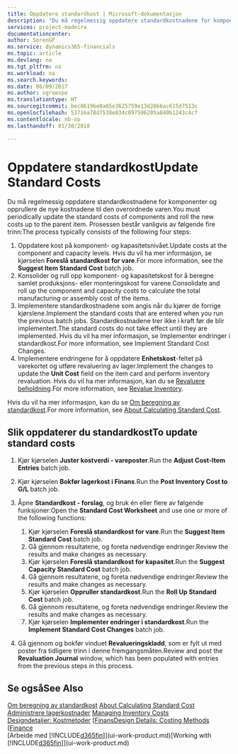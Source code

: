 ```yaml
---
title: Oppdatere standardkost | Microsoft-dokumentasjon
description: "Du må regelmessig oppdatere standardkostnadene for komponenter og opprullere de nye kostnadene til den overordnede varen."
services: project-madeira
documentationcenter: 
author: SorenGP
ms.service: dynamics365-financials
ms.topic: article
ms.devlang: na
ms.tgt_pltfrm: na
ms.workload: na
ms.search.keywords: 
ms.date: 08/09/2017
ms.author: sgroespe
ms.translationtype: HT
ms.sourcegitcommit: bec0619be0a65e3625759e13d2866ac615d7513c
ms.openlocfilehash: 53716a78d7538e034c097506205a840b1243c4cf
ms.contentlocale: nb-no
ms.lasthandoff: 01/30/2018

---
```

# <a name="update-standard-costs"></a><span data-ttu-id="40a16-103">Oppdatere standardkost</span><span class="sxs-lookup"><span data-stu-id="40a16-103">Update Standard Costs</span></span>
<span data-ttu-id="40a16-104">Du må regelmessig oppdatere standardkostnadene for komponenter og opprullere de nye kostnadene til den overordnede varen.</span><span class="sxs-lookup"><span data-stu-id="40a16-104">You must periodically update the standard costs of components and roll the new costs up to the parent item.</span></span> <span data-ttu-id="40a16-105">Prosessen består vanligvis av følgende fire trinn:</span><span class="sxs-lookup"><span data-stu-id="40a16-105">The process typically consists of the following four steps:</span></span>  

1.  <span data-ttu-id="40a16-106">Oppdatere kost på komponent- og kapasitetsnivået.</span><span class="sxs-lookup"><span data-stu-id="40a16-106">Update costs at the component and capacity levels.</span></span> <span data-ttu-id="40a16-107">Hvis du vil ha mer informasjon, se kjørselen **Foreslå standardkost for vare**.</span><span class="sxs-lookup"><span data-stu-id="40a16-107">For more information, see the **Suggest Item Standard Cost** batch job.</span></span>  
2.  <span data-ttu-id="40a16-108">Konsolider og rull opp komponent- og kapasitetskost for å beregne samlet produksjons- eller monteringskost for varene.</span><span class="sxs-lookup"><span data-stu-id="40a16-108">Consolidate and roll up the component and capacity costs to calculate the total manufacturing or assembly cost of the items.</span></span>  
3.  <span data-ttu-id="40a16-109">Implementere standardkostnadene som angis når du kjører de forrige kjørslene.</span><span class="sxs-lookup"><span data-stu-id="40a16-109">Implement the standard costs that are entered when you run the previous batch jobs.</span></span> <span data-ttu-id="40a16-110">Standardkostnadene trer ikke i kraft før de blir implementert.</span><span class="sxs-lookup"><span data-stu-id="40a16-110">The standard costs do not take effect until they are implemented.</span></span> <span data-ttu-id="40a16-111">Hvis du vil ha mer informasjon, se Implementer endringer i standardkost.</span><span class="sxs-lookup"><span data-stu-id="40a16-111">For more information, see Implement Standard Cost Changes.</span></span>  
4.  <span data-ttu-id="40a16-112">Implementere endringene for å oppdatere **Enhetskost**-feltet på varekortet og utføre revaluering av lager.</span><span class="sxs-lookup"><span data-stu-id="40a16-112">Implement the changes to update the **Unit Cost** field on the item card and perform inventory revaluation.</span></span> <span data-ttu-id="40a16-113">Hvis du vil ha mer informasjon, kan du se [Revaluere beholdning](inventory-how-revalue-inventory.md).</span><span class="sxs-lookup"><span data-stu-id="40a16-113">For more information, see [Revalue Inventory](inventory-how-revalue-inventory.md).</span></span>  

<span data-ttu-id="40a16-114">Hvis du vil ha mer informasjon, kan du se [Om beregning av standardkost](finance-about-calculating-standard-cost.md).</span><span class="sxs-lookup"><span data-stu-id="40a16-114">For more information, see [About Calculating Standard Cost](finance-about-calculating-standard-cost.md).</span></span>  
## <a name="to-update-standard-costs"></a><span data-ttu-id="40a16-115">Slik oppdaterer du standardkost</span><span class="sxs-lookup"><span data-stu-id="40a16-115">To update standard costs</span></span>  
1.  <span data-ttu-id="40a16-116">Kjør kjørselen **Juster kostverdi - vareposter**.</span><span class="sxs-lookup"><span data-stu-id="40a16-116">Run the **Adjust Cost-Item Entries** batch job.</span></span>  
2.  <span data-ttu-id="40a16-117">Kjør kjørselen **Bokfør lagerkost i Finans**.</span><span class="sxs-lookup"><span data-stu-id="40a16-117">Run the **Post Inventory Cost to G/L** batch job.</span></span>  
3.  <span data-ttu-id="40a16-118">Åpne **Standardkost - forslag**, og bruk én eller flere av følgende funksjoner:</span><span class="sxs-lookup"><span data-stu-id="40a16-118">Open the **Standard Cost Worksheet** and use one or more of the following functions:</span></span>  

    1.  <span data-ttu-id="40a16-119">Kjør kjørselen **Foreslå standardkost for vare**.</span><span class="sxs-lookup"><span data-stu-id="40a16-119">Run the **Suggest Item Standard Cost** batch job.</span></span>  
    2.  <span data-ttu-id="40a16-120">Gå gjennom resultatene, og foreta nødvendige endringer.</span><span class="sxs-lookup"><span data-stu-id="40a16-120">Review the results and make changes as necessary.</span></span>  
    3.  <span data-ttu-id="40a16-121">Kjør kjørselen **Foreslå standardkost for kapasitet**.</span><span class="sxs-lookup"><span data-stu-id="40a16-121">Run the **Suggest Capacity Standard Cost** batch job.</span></span>  
    4.  <span data-ttu-id="40a16-122">Gå gjennom resultatene, og foreta nødvendige endringer.</span><span class="sxs-lookup"><span data-stu-id="40a16-122">Review the results and make changes as necessary.</span></span>
    5. <span data-ttu-id="40a16-123">Kjør kjørselen **Oppruller standardkost**.</span><span class="sxs-lookup"><span data-stu-id="40a16-123">Run the **Roll Up Standard Cost** batch job.</span></span>
    6.  <span data-ttu-id="40a16-124">Gå gjennom resultatene, og foreta nødvendige endringer.</span><span class="sxs-lookup"><span data-stu-id="40a16-124">Review the results and make changes as necessary.</span></span>
    7.  <span data-ttu-id="40a16-125">Kjør kjørselen **Implementer endringer i standardkost**.</span><span class="sxs-lookup"><span data-stu-id="40a16-125">Run the **Implement Standard Cost Changes** batch job.</span></span>  
4.  <span data-ttu-id="40a16-126">Gå gjennom og bokfør vinduet **Revalueringskladd**, som er fylt ut med poster fra tidligere trinn i denne fremgangsmåten.</span><span class="sxs-lookup"><span data-stu-id="40a16-126">Review and post the **Revaluation Journal** window, which has been populated with entries from the previous steps in this process.</span></span>  

## <a name="see-also"></a><span data-ttu-id="40a16-127">Se også</span><span class="sxs-lookup"><span data-stu-id="40a16-127">See Also</span></span>  
 <span data-ttu-id="40a16-128">[Om beregning av standardkost](finance-about-calculating-standard-cost.md) </span><span class="sxs-lookup"><span data-stu-id="40a16-128">[About Calculating Standard Cost](finance-about-calculating-standard-cost.md) </span></span>  
 <span data-ttu-id="40a16-129">[Administrere lagerkostnader](finance-manage-inventory-costs.md) </span><span class="sxs-lookup"><span data-stu-id="40a16-129">[Managing Inventory Costs](finance-manage-inventory-costs.md) </span></span>  
 <span data-ttu-id="40a16-130">[Designdetaljer: Kostmetoder](design-details-costing-methods.md) [[Finans](finance.md)</span><span class="sxs-lookup"><span data-stu-id="40a16-130">[Design Details: Costing Methods](design-details-costing-methods.md) [[Finance](finance.md)</span></span>  
 <span data-ttu-id="40a16-131">[Arbeide med [!INCLUDE[d365fin](includes/d365fin_md.md)]](ui-work-product.md)</span><span class="sxs-lookup"><span data-stu-id="40a16-131">[Working with [!INCLUDE[d365fin](includes/d365fin_md.md)]](ui-work-product.md)</span></span>  

